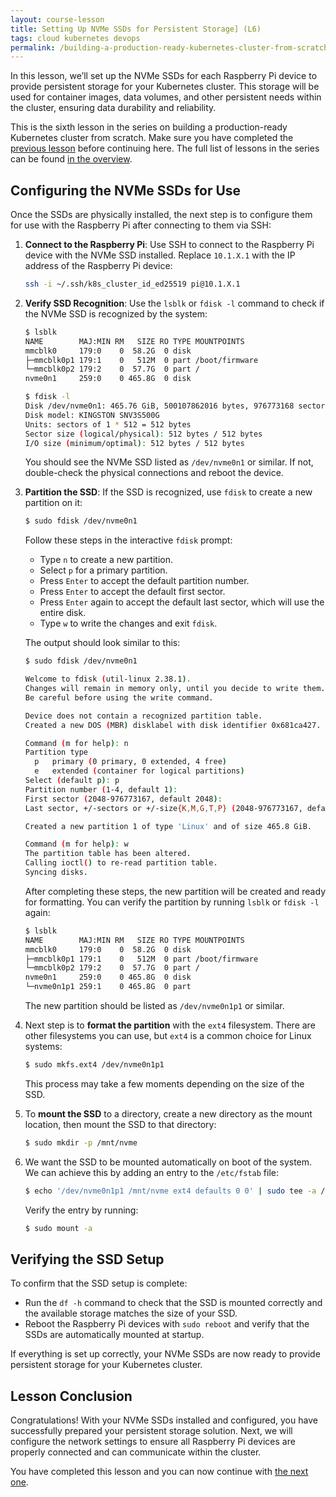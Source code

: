```yaml
---
layout: course-lesson
title: Setting Up NVMe SSDs for Persistent Storage] (L6)
tags: cloud kubernetes devops
permalink: /building-a-production-ready-kubernetes-cluster-from-scratch/lesson-6
---
```


In this lesson, we’ll set up the NVMe SSDs for each Raspberry Pi device to
provide persistent storage for your Kubernetes cluster. This storage will be
used for container images, data volumes, and other persistent needs within the
cluster, ensuring data durability and reliability.

This is the sixth lesson in the series on building a production-ready Kubernetes
cluster from scratch. Make sure you have completed the
[previous lesson](/building-a-production-ready-kubernetes-cluster-from-scratch/lesson-5)
before continuing here. The full list of lessons in the series can be found
[in the overview](/building-a-production-ready-kubernetes-cluster-from-scratch).

## Configuring the NVMe SSDs for Use

Once the SSDs are physically installed, the next step is to configure them for
use with the Raspberry Pi after connecting to them via SSH:

1.  **Connect to the Raspberry Pi**: Use SSH to connect to the Raspberry Pi
    device with the NVMe SSD installed. Replace `10.1.X.1` with the IP address
    of the Raspberry Pi device:

    ```bash
    ssh -i ~/.ssh/k8s_cluster_id_ed25519 pi@10.1.X.1
    ```

2.  **Verify SSD Recognition**: Use the `lsblk` or `fdisk -l` command to check
    if the NVMe SSD is recognized by the system:

    ```bash
    $ lsblk
    NAME        MAJ:MIN RM   SIZE RO TYPE MOUNTPOINTS
    mmcblk0     179:0    0  58.2G  0 disk
    ├─mmcblk0p1 179:1    0   512M  0 part /boot/firmware
    └─mmcblk0p2 179:2    0  57.7G  0 part /
    nvme0n1     259:0    0 465.8G  0 disk

    $ fdisk -l
    Disk /dev/nvme0n1: 465.76 GiB, 500107862016 bytes, 976773168 sectors
    Disk model: KINGSTON SNV3S500G
    Units: sectors of 1 * 512 = 512 bytes
    Sector size (logical/physical): 512 bytes / 512 bytes
    I/O size (minimum/optimal): 512 bytes / 512 bytes
    ```

    You should see the NVMe SSD listed as `/dev/nvme0n1` or similar. If not,
    double-check the physical connections and reboot the device.

3.  **Partition the SSD**: If the SSD is recognized, use `fdisk` to create a new
    partition on it:

    ```bash
    $ sudo fdisk /dev/nvme0n1
    ```

    Follow these steps in the interactive `fdisk` prompt:

    - Type `n` to create a new partition.
    - Select `p` for a primary partition.
    - Press `Enter` to accept the default partition number.
    - Press `Enter` to accept the default first sector.
    - Press `Enter` again to accept the default last sector, which will use the
      entire disk.
    - Type `w` to write the changes and exit `fdisk`.

    The output should look similar to this:

    ```bash
    $ sudo fdisk /dev/nvme0n1

    Welcome to fdisk (util-linux 2.38.1).
    Changes will remain in memory only, until you decide to write them.
    Be careful before using the write command.

    Device does not contain a recognized partition table.
    Created a new DOS (MBR) disklabel with disk identifier 0x681ca427.

    Command (m for help): n
    Partition type
      p   primary (0 primary, 0 extended, 4 free)
      e   extended (container for logical partitions)
    Select (default p): p
    Partition number (1-4, default 1):
    First sector (2048-976773167, default 2048):
    Last sector, +/-sectors or +/-size{K,M,G,T,P} (2048-976773167, default 976773167):

    Created a new partition 1 of type 'Linux' and of size 465.8 GiB.

    Command (m for help): w
    The partition table has been altered.
    Calling ioctl() to re-read partition table.
    Syncing disks.
    ```

    After completing these steps, the new partition will be created and ready
    for formatting. You can verify the partition by running `lsblk` or
    `fdisk -l` again:

    ```bash
    $ lsblk
    NAME        MAJ:MIN RM   SIZE RO TYPE MOUNTPOINTS
    mmcblk0     179:0    0  58.2G  0 disk
    ├─mmcblk0p1 179:1    0   512M  0 part /boot/firmware
    └─mmcblk0p2 179:2    0  57.7G  0 part /
    nvme0n1     259:0    0 465.8G  0 disk
    └─nvme0n1p1 259:1    0 465.8G  0 part
    ```

    The new partition should be listed as `/dev/nvme0n1p1` or similar.

4.  Next step is to **format the partition** with the `ext4` filesystem. There
    are other filesystems you can use, but `ext4` is a common choice for Linux
    systems:

    ```bash
    $ sudo mkfs.ext4 /dev/nvme0n1p1
    ```

    This process may take a few moments depending on the size of the SSD.

5.  To **mount the SSD** to a directory, create a new directory as the mount
    location, then mount the SSD to that directory:

    ```bash
    $ sudo mkdir -p /mnt/nvme
    ```

6.  We want the SSD to be mounted automatically on boot of the system. We can
    achieve this by adding an entry to the `/etc/fstab` file:

    ```bash
    $ echo '/dev/nvme0n1p1 /mnt/nvme ext4 defaults 0 0' | sudo tee -a /etc/fstab
    ```

    Verify the entry by running:

    ```bash
    $ sudo mount -a
    ```

## Verifying the SSD Setup

To confirm that the SSD setup is complete:

- Run the `df -h` command to check that the SSD is mounted correctly and the
  available storage matches the size of your SSD.
- Reboot the Raspberry Pi devices with `sudo reboot` and verify that the SSDs
  are automatically mounted at startup.

If everything is set up correctly, your NVMe SSDs are now ready to provide
persistent storage for your Kubernetes cluster.

## Lesson Conclusion

Congratulations! With your NVMe SSDs installed and configured, you have
successfully prepared your persistent storage solution. Next, we will configure
the network settings to ensure all Raspberry Pi devices are properly connected
and can communicate within the cluster.

You have completed this lesson and you can now continue with
[the next one](/building-a-production-ready-kubernetes-cluster-from-scratch/lesson-7).
